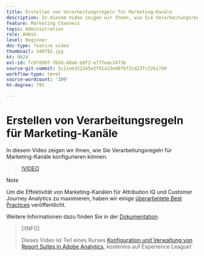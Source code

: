 ```yaml
---
title: Erstellen von Verarbeitungsregeln für Marketing-Kanäle
description: In diesem Video zeigen wir Ihnen, wie Sie Verarbeitungsregeln für Marketing-Kanäle konfigurieren können.
feature: Marketing Channels
topic: Administration
role: Admin
level: Beginner
doc-type: feature video
thumbnail: 340792.jpg
kt: 9624
exl-id: fc07dd0f-76dd-40a6-b8f2-e777eac2473b
source-git-commit: 5c11ee3222e5e3f81a13ed8fbf2cd22fc32b1740
workflow-type: tm+mt
source-wordcount: '109'
ht-degree: 79%

---
```


# Erstellen von Verarbeitungsregeln für Marketing-Kanäle

In diesem Video zeigen wir Ihnen, wie Sie Verarbeitungsregeln für Marketing-Kanäle konfigurieren können.

>[!VIDEO](https://video.tv.adobe.com/v/340792/?quality=12&learn=on)

>[!NOTE]
>
>Um die Effektivität von Marketing-Kanälen für Attribution IQ und Customer Journey Analytics zu maximieren, haben wir einige [überarbeitete Best Practices](https://experienceleague.adobe.com/docs/analytics/components/marketing-channels/mchannel-best-practices.html?lang=de) veröffentlicht.

Weitere Informationen dazu finden Sie in der [Dokumentation](https://experienceleague.adobe.com/docs/analytics/components/marketing-channels/c-rules.html?lang=de).

>[!INFO]
>
> Dieses Video ist Teil eines Kurses [Konfiguration und Verwaltung von Report Suites in Adobe Analytics](https://experienceleague.adobe.com/?recommended=Analytics-A-1-2021.1.administration&amp;lang=de), kostenlos auf Experience League!